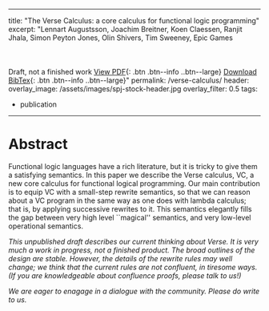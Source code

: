 <!-- A pubication page is a page for a publication. The page is built to be flexible if a video will be embedded, but does not require a video. -->

<!-- 1: To create a new publication page, create a new markdown file within the _posts folder.

  <!-- Each publication should be titled: YEAR-MONTH-DATE-TITLE.md or 0000-00-00-title.md. There should be a date availible for each publication, although many will not be down to the day. Use "01" for the date in these instances. Example: 2003-01-01-wearing-the-hair-shirt.md -->

  <!-- Make sure to include ".md" in the title to ensure the file is using the markdown format. -->

  <!-- In the markdown file, copy and paste the following metadata: -->

  ---
  title: "The Verse Calculus: a core calculus for functional logic programming"
  excerpt: "Lennart Augustsson, Joachim Breitner, Koen Claessen, Ranjit Jhala,
  Simon Peyton Jones, Olin Shivers, Tim Sweeney, Epic Games <br><br></em>
  <br><br>Draft, not a finished work
  [View PDF](../assets/pdfs/<filename>.pdf){: .btn .btn--info ..btn--large}
  [Download BibTex](../assets/bibtex/<bibfile>.bib){: .btn .btn--info ..btn--large}"
  permalink: /verse-calculus/
  header:
    overlay_image: /assets/images/spj-stock-header.jpg
    overlay_filter: 0.5
  tags:
  - publication
  ---

# Abstract
<!-- this H1 (denoted by the single octothorpe before the word 'Abstract') should remain unchanged. -->
  <!-- Note: Make sure to enter at least twice to create seperate lines for the page. -->
  Functional logic languages have a rich literature, but it is tricky
  to give them a satisfying semantics.  In this paper we describe the
  Verse calculus, VC, a new core calculus for functional
  logical programming. Our main contribution is to equip VC with a
  small-step rewrite semantics, so that we can reason
  about a VC program in the same way as one does with lambda
  calculus; that is, by applying successive rewrites to it.
  This semantics elegantly fills the gap between very high level
  ``magical'' semantics, and very low-level operational semantics.

*This unpublished draft describes our current thinking about Verse.   It is very much a work in progress, not a finished product.  The broad outlines of the design are stable.  However, the details of the rewrite rules may well change; we think that the current rules are not  confluent, in tiresome ways.  (If you are knowledgeable about confluence proofs, please talk to us!)*

*We are eager to enagage in a dialogue with the community.  Please do write to us.*

